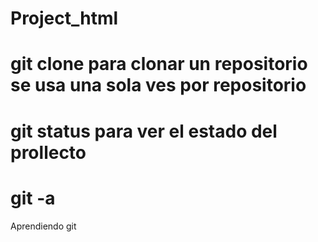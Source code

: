 # Project_html

# git clone para clonar un repositorio se usa una sola ves por repositorio
# git status para ver el estado del prollecto
# git -a 
Aprendiendo git